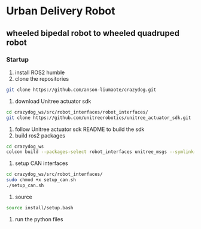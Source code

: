 # Urban Delivery Robot

## wheeled bipedal robot to wheeled quadruped robot

### Startup

1. install ROS2 humble
2. clone the repositories

```bash
git clone https://github.com/anson-liumaote/crazydog.git
```

1. download Unitree actuator sdk

```bash
cd crazydog_ws/src/robot_interfaces/robot_interfaces/
git clone https://github.com/unitreerobotics/unitree_actuator_sdk.git
```

1. follow Unitree actuator sdk README to build the sdk
2. build ros2 packages

```bash
cd crazydog_ws
colcon build --packages-select robot_interfaces unitree_msgs --symlink-install
```

1. setup CAN interfaces

```bash
cd crazydog_ws/src/robot_interfaces/
sudo chmod +x setup_can.sh
./setup_can.sh
```

1. source

```bash
source install/setup.bash
```

1. run the python files